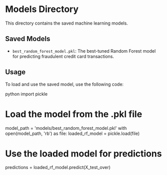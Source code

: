 # Models Directory

This directory contains the saved machine learning models.

## Saved Models

- `best_random_forest_model.pkl`: The best-tuned Random Forest model for predicting fraudulent credit card transactions.

## Usage

To load and use the saved model, use the following code:

python
import pickle

# Load the model from the .pkl file
model_path = 'models/best_random_forest_model.pkl'
with open(model_path, 'rb') as file:
    loaded_rf_model = pickle.load(file)

# Use the loaded model for predictions
predictions = loaded_rf_model.predict(X_test_over)
